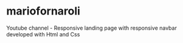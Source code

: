 # mariofornaroli
Youtube channel - Responsive landing page with responsive navbar developed with Html and Css
